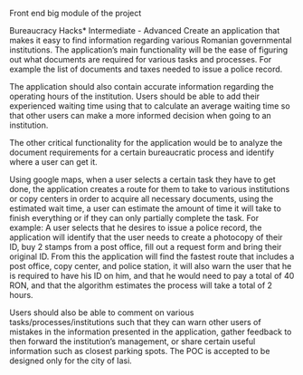 Front end big module of the project 

Bureaucracy Hacks* Intermediate - Advanced Create an application that makes it easy to find information regarding various Romanian governmental institutions. The application’s main functionality will be the ease of figuring out what documents are required for various tasks and processes. For example the list of documents and taxes needed to issue a police record.

The application should also contain accurate information regarding the operating hours of the institution. Users should be able to add their experienced waiting time using that to calculate an average waiting time so that other users can make a more informed decision when going to an institution.

The other critical functionality for the application would be to analyze the document requirements for a certain bureaucratic process and identify where a user can get it.

Using google maps, when a user selects a certain task they have to get done, the application creates a route for them to take to various institutions or copy centers in order to acquire all necessary documents, using the estimated wait time, a user can estimate the amount of time it will take to finish everything or if they can only partially complete the task. For example: A user selects that he desires to issue a police record, the application will identify that the user needs to create a photocopy of their ID, buy 2 stamps from a post office, fill out a request form and bring their original ID. From this the application will find the fastest route that includes a post office, copy center, and police station, it will also warn the user that he is required to have his ID on him, and that he would need to pay a total of 40 RON, and that the algorithm estimates the process will take a total of 2 hours.

Users should also be able to comment on various tasks/processes/institutions such that they can warn other users of mistakes in the information presented in the application, gather feedback to then forward the institution’s management, or share certain useful information such as closest parking spots. The POC is accepted to be designed only for the city of Iasi.

